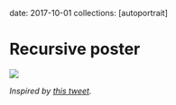 date: 2017-10-01
collections: [autoportrait]

Recursive poster
================

![](recursive-poster.jpg)

*Inspired by [this tweet](https://twitter.com/ZGUnlimited/status/911177163826532352).*
